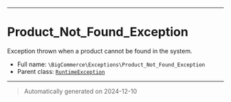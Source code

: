 ***

# Product_Not_Found_Exception

Exception thrown when a product cannot be found in the system.



* Full name: `\BigCommerce\Exceptions\Product_Not_Found_Exception`
* Parent class: [`RuntimeException`](../../RuntimeException.md)






***
> Automatically generated on 2024-12-10
